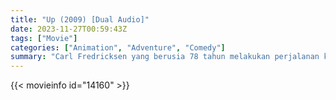 ```yaml
---
title: "Up (2009) [Dual Audio]"
date: 2023-11-27T00:59:43Z
tags: ["Movie"]
categories: ["Animation", "Adventure", "Comedy"]
summary: "Carl Fredricksen yang berusia 78 tahun melakukan perjalanan ke Paradise Falls di rumahnya yang dilengkapi dengan balon, secara tidak sengaja membawa penumpang gelap."
---
```



  <mux-player stream-type="on-demand"
  src="https://kp3d-my.sharepoint.com/personal/ryoo_kp3d_onmicrosoft_com/_layouts/15/download.aspx?share=ERCox5QXR0NAloKcBsPVQycBtcI8gPS1YdMh8nxyzF955Q" prefer-playback="mse" controls>
 
  </mux-player>
  

{{< movieinfo id="14160" >}}

  <script src="https://cdn.jsdelivr.net/npm/@mux/mux-player"></script>
  
   <script type="application/ld+json">
 {
  "@context": "https://schema.org/",
  "@type": "VideoObject",
  "name": "Up (2009)",
  "contentUrl": "https://stream.mux.com/dqweMDIIv00SGwNhXea02y3sclh201A1LprLegyqwq3oFc.m3u8",
  "thumbnailUrl": "https://www.themoviedb.org/t/p/original/Dvai4X821N5dzksopQFqy7EWAv.jpg?width=314&fit_mode=preserve&time=25",
  "uploadDate": "2023-11-27T00:59:43Z",
}

</script>